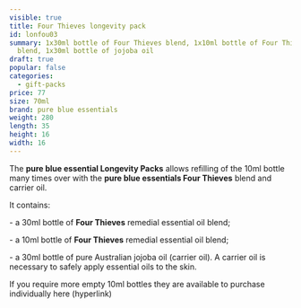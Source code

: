```yaml
---
visible: true
title: Four Thieves longevity pack
id: lonfou03
summary: 1x30ml bottle of Four Thieves blend, 1x10ml bottle of Four Thieves
  blend, 1x30ml bottle of jojoba oil
draft: true
popular: false
categories:
  - gift-packs
price: 77
size: 70ml
brand: pure blue essentials
weight: 280
length: 35
height: 16
width: 16
---
```

The **pure blue essential Longevity Packs** allows refilling of the 10ml bottle many times over with the **pure blue essentials Four Thieves** blend and carrier oil. 

It contains:

\- a 30ml bottle of **Four Thieves** remedial essential oil blend;

\- a 10ml bottle of **Four Thieves** remedial essential oil blend;

\- a 30ml bottle of pure Australian jojoba oil (carrier oil). A carrier oil is necessary to safely apply essential oils to the skin.

If you require more empty 10ml bottles they are available to purchase individually here (hyperlink)